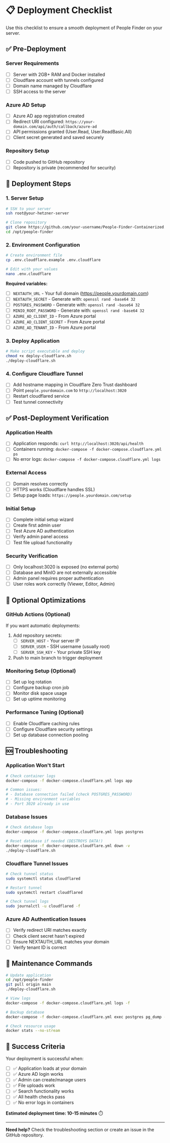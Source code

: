 # 📋 Deployment Checklist

Use this checklist to ensure a smooth deployment of People Finder on your server.

## ✅ Pre-Deployment

### Server Requirements
- [ ] Server with 2GB+ RAM and Docker installed
- [ ] Cloudflare account with tunnels configured  
- [ ] Domain name managed by Cloudflare
- [ ] SSH access to the server

### Azure AD Setup
- [ ] Azure AD app registration created
- [ ] Redirect URI configured: `https://your-domain.com/api/auth/callback/azure-ad`
- [ ] API permissions granted (User.Read, User.ReadBasic.All)
- [ ] Client secret generated and saved securely

### Repository Setup
- [ ] Code pushed to GitHub repository
- [ ] Repository is private (recommended for security)

## 🚀 Deployment Steps

### 1. Server Setup
```bash
# SSH to your server
ssh root@your-hetzner-server

# Clone repository
git clone https://github.com/your-username/People-Finder-Containerized.git /opt/people-finder
cd /opt/people-finder
```

### 2. Environment Configuration
```bash
# Create environment file
cp .env.cloudflare.example .env.cloudflare

# Edit with your values
nano .env.cloudflare
```

**Required variables:**
- [ ] `NEXTAUTH_URL` - Your full domain (https://people.yourdomain.com)
- [ ] `NEXTAUTH_SECRET` - Generate with: `openssl rand -base64 32`
- [ ] `POSTGRES_PASSWORD` - Generate with: `openssl rand -base64 32`
- [ ] `MINIO_ROOT_PASSWORD` - Generate with: `openssl rand -base64 32`
- [ ] `AZURE_AD_CLIENT_ID` - From Azure portal
- [ ] `AZURE_AD_CLIENT_SECRET` - From Azure portal
- [ ] `AZURE_AD_TENANT_ID` - From Azure portal

### 3. Deploy Application
```bash
# Make script executable and deploy
chmod +x deploy-cloudflare.sh
./deploy-cloudflare.sh
```

### 4. Configure Cloudflare Tunnel
- [ ] Add hostname mapping in Cloudflare Zero Trust dashboard
- [ ] Point `people.yourdomain.com` to `http://localhost:3020`
- [ ] Restart cloudflared service
- [ ] Test tunnel connectivity

## ✅ Post-Deployment Verification

### Application Health
- [ ] Application responds: `curl http://localhost:3020/api/health`
- [ ] Containers running: `docker-compose -f docker-compose.cloudflare.yml ps`
- [ ] No error logs: `docker-compose -f docker-compose.cloudflare.yml logs`

### External Access
- [ ] Domain resolves correctly
- [ ] HTTPS works (Cloudflare handles SSL)
- [ ] Setup page loads: `https://people.yourdomain.com/setup`

### Initial Setup
- [ ] Complete initial setup wizard
- [ ] Create first admin user
- [ ] Test Azure AD authentication
- [ ] Verify admin panel access
- [ ] Test file upload functionality

### Security Verification
- [ ] Only localhost:3020 is exposed (no external ports)
- [ ] Database and MinIO are not externally accessible
- [ ] Admin panel requires proper authentication
- [ ] User roles work correctly (Viewer, Editor, Admin)

## 🔧 Optional Optimizations

### GitHub Actions (Optional)
If you want automatic deployments:

1. Add repository secrets:
   - [ ] `SERVER_HOST` - Your server IP
   - [ ] `SERVER_USER` - SSH username (usually root)
   - [ ] `SERVER_SSH_KEY` - Your private SSH key

2. Push to main branch to trigger deployment

### Monitoring Setup (Optional)
- [ ] Set up log rotation
- [ ] Configure backup cron job
- [ ] Monitor disk space usage
- [ ] Set up uptime monitoring

### Performance Tuning (Optional)
- [ ] Enable Cloudflare caching rules
- [ ] Configure Cloudflare security settings
- [ ] Set up database connection pooling

## 🆘 Troubleshooting

### Application Won't Start
```bash
# Check container logs
docker-compose -f docker-compose.cloudflare.yml logs app

# Common issues:
# - Database connection failed (check POSTGRES_PASSWORD)
# - Missing environment variables
# - Port 3020 already in use
```

### Database Issues
```bash
# Check database logs
docker-compose -f docker-compose.cloudflare.yml logs postgres

# Reset database if needed (DESTROYS DATA!)
docker-compose -f docker-compose.cloudflare.yml down -v
./deploy-cloudflare.sh
```

### Cloudflare Tunnel Issues
```bash
# Check tunnel status
sudo systemctl status cloudflared

# Restart tunnel
sudo systemctl restart cloudflared

# Check tunnel logs
sudo journalctl -u cloudflared -f
```

### Azure AD Authentication Issues
- [ ] Verify redirect URI matches exactly
- [ ] Check client secret hasn't expired
- [ ] Ensure NEXTAUTH_URL matches your domain
- [ ] Verify tenant ID is correct

## 📝 Maintenance Commands

```bash
# Update application
cd /opt/people-finder
git pull origin main
./deploy-cloudflare.sh

# View logs
docker-compose -f docker-compose.cloudflare.yml logs -f

# Backup database
docker-compose -f docker-compose.cloudflare.yml exec postgres pg_dump -U postgres people_finder > backup_$(date +%Y%m%d).sql

# Check resource usage
docker stats --no-stream
```

## 🎯 Success Criteria

Your deployment is successful when:

- [ ] ✅ Application loads at your domain
- [ ] ✅ Azure AD login works
- [ ] ✅ Admin can create/manage users  
- [ ] ✅ File uploads work
- [ ] ✅ Search functionality works
- [ ] ✅ All health checks pass
- [ ] ✅ No error logs in containers

**Estimated deployment time: 10-15 minutes** ⏱️

---

**Need help?** Check the troubleshooting section or create an issue in the GitHub repository.
